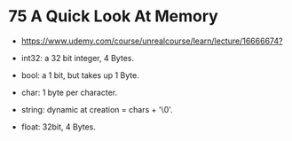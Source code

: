 # 75 A Quick Look At Memory

- <https://www.udemy.com/course/unrealcourse/learn/lecture/16666674?>

- int32: a 32 bit integer, 4 Bytes.
- bool: a 1 bit, but takes up 1 Byte.
- char: 1 byte per character.
- string: dynamic at creation = chars + '\0'.
- float: 32bit, 4 Bytes.

